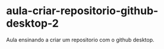 # aula-criar-repositorio-github-desktop-2
 Aula ensinando a criar um repositorio com o github desktop.
